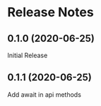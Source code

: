 # Release Notes

## 0.1.0 (2020-06-25)

Initial Release

## 0.1.1 (2020-06-25)

Add await in api methods
